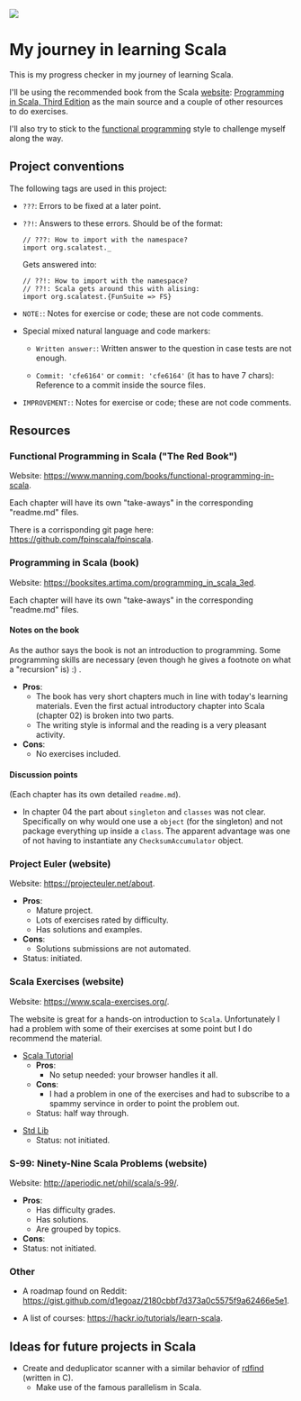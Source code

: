 ![](https://travis-ci.org/fmv1992/learning_scala.svg?branch=dev)

# My journey in learning Scala

This is my progress checker in my journey of learning Scala.

I'll be using the recommended book from the Scala [website](http://docs.scala-lang.org/books.html): [Programming in Scala, Third Edition](https://booksites.artima.com/programming_in_scala_3ed) as the main source and a couple of other resources to do exercises.

I'll also try to stick to the [functional programming](https://en.wikipedia.org/wiki/Functional_programming) style to challenge myself along the way.

## Project conventions

The following tags are used in this project:

*   `???`: Errors to be fixed at a later point.

*   `??!`: Answers to these errors. Should be of the format:

    ~~~~~~~~~~~~~~~~~~~~~~~~~~~~~~~~~~~~~~~~~~~~~~~~~~~~~~~~~~~~~~
    // ???: How to import with the namespace?
    import org.scalatest._
    ~~~~~~~~~~~~~~~~~~~~~~~~~~~~~~~~~~~~~~~~~~~~~~~~~~~~~~~~~~~~~~

    Gets answered into:

    ~~~~~~~~~~~~~~~~~~~~~~~~~~~~~~~~~~~~~~~~~~~~~~~~~~~~~~~~~~~~~~
    // ??!: How to import with the namespace?
    // ??!: Scala gets around this with alising:
    import org.scalatest.{FunSuite => FS}
    ~~~~~~~~~~~~~~~~~~~~~~~~~~~~~~~~~~~~~~~~~~~~~~~~~~~~~~~~~~~~~~

*   `NOTE:`: Notes for exercise or code; these are not code comments.

*   Special mixed natural language and code markers:

    *   `Written answer:`: Written answer to the question in case tests are not enough.

    *   `Commit: 'cfe6164'` or `commit: 'cfe6164'` (it has to have 7 chars): Reference to a commit inside the source files.

*   `IMPROVEMENT:`: Notes for exercise or code; these are not code comments.

## Resources

### Functional Programming in Scala ("The Red Book")

Website: <https://www.manning.com/books/functional-programming-in-scala>.

Each chapter will have its own "take-aways" in the corresponding "readme.md" files.

There is a corrisponding git page here: <https://github.com/fpinscala/fpinscala>.

<!--
#### Notes on the book

#### Discussion points

-->

<!-- -->
### Programming in Scala (book)

Website: <https://booksites.artima.com/programming_in_scala_3ed>.

Each chapter will have its own "take-aways" in the corresponding "readme.md" files.

#### Notes on the book

As the author says the book is not an introduction to programming. Some programming skills are necessary (even though he gives a footnote on what a "recursion" is) :) .

* **Pros**:
    * The book has very short chapters much in line with today's learning materials. Even the first actual introductory chapter into Scala (chapter 02) is broken into two parts.
    * The writing style is informal and the reading is a very pleasant activity.
* **Cons**:
    * No exercises included.

#### Discussion points

(Each chapter has its own detailed `readme.md`).
* In chapter 04 the part about `singleton` and `classes` was not clear. Specifically on why would one use a `object` (for the singleton) and not package everything up inside a `class`. The apparent advantage was one of not having to instantiate any `ChecksumAccumulator` object.

<!-- -->
### Project Euler (website)

Website: <https://projecteuler.net/about>.

* **Pros**:
    * Mature project.
    * Lots of exercises rated by difficulty.
    * Has solutions and examples.
* **Cons**:
    * Solutions submissions are not automated.
* Status: initiated.

[//]: # (One of [not initiated|initiated|half way through|done])

<!-- -->
### Scala Exercises (website)

Website: <https://www.scala-exercises.org/>.

The website is great for a hands-on introduction to `Scala`. Unfortunately I had a problem with some of their exercises at some point but I do recommend the material.

* [Scala Tutorial](https://www.scala-exercises.org/scala_tutorial)
    * **Pros**:
        * No setup needed: your browser handles it all.
    * **Cons**:
        * I had a problem in one of the exercises and had to subscribe to a spammy servince in order to point the problem out.
    * Status: half way through.

[//]: # (One of [not initiated|initiated|half way through|done])

* [Std Lib](https://www.scala-exercises.org/std_lib)
    * Status: not initiated.

[//]: # (One of [not initiated|initiated|half way through|done])

<!-- -->
### S-99: Ninety-Nine Scala Problems (website)

Website: <http://aperiodic.net/phil/scala/s-99/>.

* **Pros**:
    * Has difficulty grades.
    * Has solutions.
    * Are grouped by topics.
* **Cons**:
* Status: not initiated.

[//]: # (One of [not initiated|initiated|half way through|done])

<!-- -->
### Other

* A roadmap found on Reddit: <https://gist.github.com/d1egoaz/2180cbbf7d373a0c5575f9a62466e5e1>.

[//]: # (Maybe put some critic here; Essential Scala chapter 05 is very wtf; chapter 06 is more important and should have come sooner)

[//]: # (?CONFIRM?: The red book is very basic and introductory, thus recommended for starters)

* A list of courses: <https://hackr.io/tutorials/learn-scala>.

## Ideas for future projects in Scala

* Create and deduplicator scanner with a similar behavior of [rdfind](https://rdfind.pauldreik.se/) (written in C).
    * Make use of the famous parallelism in Scala.

<!--
## Recommended reading

* http://twitter.github.io/effectivescala/
-->

[comment]: # ( vim: set filetype=markdown fileformat=unix wrap spell spelllang=en: )
